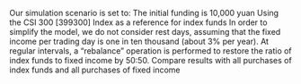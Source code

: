 ﻿Our simulation scenario is set to:
The initial funding is 10,000 yuan
Using the CSI 300 [399300] Index as a reference for index funds
In order to simplify the model, we do not consider rest days, assuming that the fixed income per trading day is one in ten thousand (about 3% per year).
At regular intervals, a “rebalance” operation is performed to restore the ratio of index funds to fixed income by 50:50.
Compare results with all purchases of index funds and all purchases of fixed income